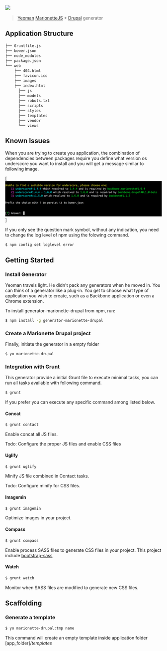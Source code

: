 ![](http://i.imgur.com/JHaAlBJ.png)


> [Yeoman](http://yeoman.io) [MarionetteJS](http://marionettejs.com) + [Drupal](drupical.org) generator


## Application Structure

```
├── Gruntfile.js
├── bower.json
├── node_modules
├── package.json
└── web
    ├── 404.html
    ├── favicon.ico
    ├── images
    ├── index.html
	  ├── js
	  ├── models
	  ├── robots.txt
	  ├── scripts
	  ├── styles
	  ├── templates
	  ├── vendor
	  └── views
```

## Known Issues

When  you are trying to create you application, the combination of dependencies between packages require you define what version os underscore you want to install and you will get a message similar to following image.

[![yeoman generator](https://raw.githubusercontent.com/enzolutions/generator-marionette-drupal/master/images/yo_marionette_drupal_resolving_conflict.png)]

If you only see the question mark symbol, without any indication, you need to change the log level of npm using the folowing command.

```
$ npm config set loglevel error
```

## Getting Started

### Install Generator

Yeoman travels light. He didn't pack any generators when he moved in. You can think of a generator like a plug-in. You get to choose what type of application you wish to create, such as a Backbone application or even a Chrome extension.

To install generator-marionette-drupal from npm, run:

```bash
$ npm install -g generator-marionette-drupal
```

### Create a Marionette Drupal project

Finally, initiate the generator in a empty folder

```bash
$ yo marionette-drupal
```

### Integration with Grunt

This generator provide a initial Grunt file to execute minimal tasks, you can run all tasks available with following command.

```bash
$ grunt
```

If you prefer you can execute any specific command among listed below.

#### Concat

```bash
$ grunt contact
```

Enable concat all JS files.

Todo: Configure the proper JS files and enable CSS files

#### Uglify

```bash
$ grunt uglify
```

Minify JS file combined in Contact tasks.

Todo: Configure minify for CSS files.

#### Imagemin

```bash
$ grunt imagemin
```

Optimize images in your project.

#### Compass

```bash
$ grunt compass
```

Enable process SASS files to generate CSS files in your project. This project include [bootstrap-sass](https://github.com/twbs/bootstrap-sass)

#### Watch

```bash
$ grunt watch
```

Monitor when SASS files are modified to generate new CSS files.

## Scaffolding

### Generate a template

```bash
$ yo marionette-drupal:tmp name
```

This command will create an empty template inside application folder [app_folder]/*templates*
